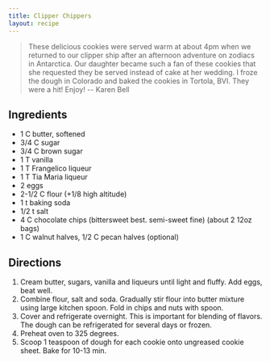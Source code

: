 ```yaml
---
title: Clipper Chippers
layout: recipe
---
```


> These delicious cookies were served warm at about 4pm when we returned to our clipper ship after an afternoon adventure on zodiacs in Antarctica. Our daughter became such a fan of these cookies that she requested they be served instead of cake at her wedding. I froze the dough in Colorado and baked the cookies in Tortola, BVI. They were a hit! Enjoy! -- Karen Bell  

## Ingredients
* 1 C butter, softened
* 3/4 C sugar
* 3/4 C brown sugar
* 1 T vanilla
* 1 T Frangelico liqueur
* 1 T Tia Maria liqueur
* 2 eggs
* 2-1/2 C flour (+1/8 high altitude)
* 1 t baking soda
* 1/2 t salt
* 4 C chocolate chips (bittersweet best. semi-sweet fine) (about 2 12oz bags)
* 1 C walnut halves, 1/2 C pecan halves (optional)

## Directions
1. Cream butter, sugars, vanilla and liqueurs until light and fluffy. Add eggs, beat well. 
2. Combine flour, salt and soda. Gradually stir flour into butter mixture using large kitchen spoon. Fold in chips and nuts with spoon.
3. Cover and refrigerate overnight. This is important for blending of flavors. The dough can be refrigerated for several days or frozen.
4. Preheat oven to 325 degrees.
5. Scoop 1 teaspoon of dough for each cookie onto ungreased cookie sheet. Bake for 10-13 min.
